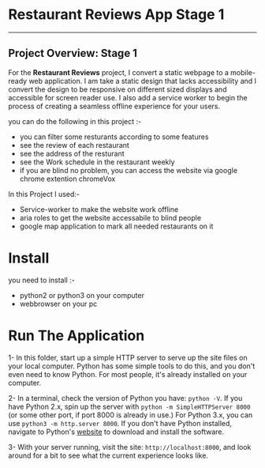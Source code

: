 # Restaurant Reviews App Stage 1

----
## Project Overview: Stage 1

For the **Restaurant Reviews** project, I convert a static webpage to a mobile-ready web application. I am take a static design that lacks accessibility and I convert the design to be responsive on different sized displays and accessible for screen reader use. I also add a service worker to begin the process of creating a seamless offline experience for your users.

you can do the following in this project :-

* you can filter some resturants according to some features
* see the review of each restaurant
* see the address of the resturant
* see the Work schedule in the restaurant weekly
* if you are blind no problem, you can access the website via google chrome extention chromeVox

In this Project I used:-

* Service-worker to make the website work offline
* aria roles to get the website accessabile to blind people
* google map application to mark all needed restaurants on it

# Install

you need to install :-

* python2 or python3 on your computer
* webbrowser on your pc


# Run The Application

1- In this folder, start up a simple HTTP server to serve up the site files on your local computer. Python has some simple tools to do this, and you don't even need to know Python. For most people, it's already installed on your computer. 

2- In a terminal, check the version of Python you have: `python -V`. If you have Python 2.x, spin up the server with `python -m SimpleHTTPServer 8000` (or some other port, if port 8000 is already in use.) For Python 3.x, you can use `python3 -m http.server 8000`. If you don't have Python installed, navigate to Python's [website](https://www.python.org/) to download and install the software.

3- With your server running, visit the site: `http://localhost:8000`, and look around for a bit to see what the current experience looks like.


